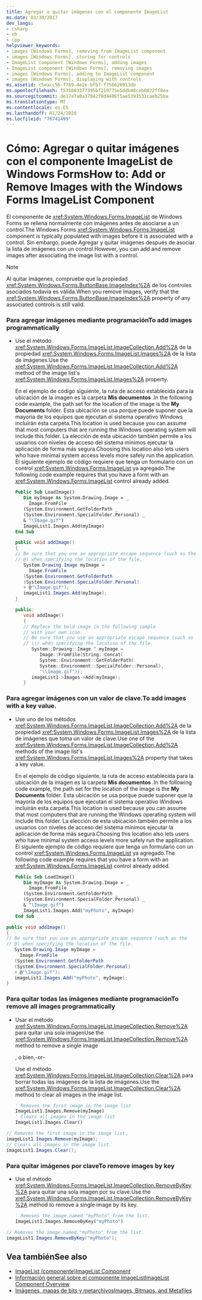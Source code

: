 ```yaml
---
title: Agregar o quitar imágenes con el componente ImageList
ms.date: 03/30/2017
dev_langs:
- csharp
- vb
- cpp
helpviewer_keywords:
- images [Windows Forms], removing from ImageList component
- images [Windows Forms], storing for controls
- ImageList component [Windows Forms], adding images
- ImageList component [Windows Forms], removing images
- images [Windows Forms], adding to ImageList component
- images [Windows Forms], displaying with controls
ms.assetid: c5eacc56-f769-4e2e-bfb7-f756620913db
ms.openlocfilehash: f531003377395bf219775e5ddb48ceb0822ff0ea
ms.sourcegitcommit: de17a7a0a37042f0d4406f5ae5393531caeb25ba
ms.translationtype: MT
ms.contentlocale: es-ES
ms.lasthandoff: 01/24/2020
ms.locfileid: "76741499"
---
```

# <a name="how-to-add-or-remove-images-with-the-windows-forms-imagelist-component"></a><span data-ttu-id="c439a-102">Cómo: Agregar o quitar imágenes con el componente ImageList de Windows Forms</span><span class="sxs-lookup"><span data-stu-id="c439a-102">How to: Add or Remove Images with the Windows Forms ImageList Component</span></span>
<span data-ttu-id="c439a-103">El componente de <xref:System.Windows.Forms.ImageList> de Windows Forms se rellena normalmente con imágenes antes de asociarse a un control.</span><span class="sxs-lookup"><span data-stu-id="c439a-103">The Windows Forms <xref:System.Windows.Forms.ImageList> component is typically populated with images before it is associated with a control.</span></span> <span data-ttu-id="c439a-104">Sin embargo, puede Agregar y quitar imágenes después de asociar la lista de imágenes con un control.</span><span class="sxs-lookup"><span data-stu-id="c439a-104">However, you can add and remove images after associating the image list with a control.</span></span>  
  
> [!NOTE]
> <span data-ttu-id="c439a-105">Al quitar imágenes, compruebe que la propiedad <xref:System.Windows.Forms.ButtonBase.ImageIndex%2A> de los controles asociados todavía es válida.</span><span class="sxs-lookup"><span data-stu-id="c439a-105">When you remove images, verify that the <xref:System.Windows.Forms.ButtonBase.ImageIndex%2A> property of any associated controls is still valid.</span></span>  
  
### <a name="to-add-images-programmatically"></a><span data-ttu-id="c439a-106">Para agregar imágenes mediante programación</span><span class="sxs-lookup"><span data-stu-id="c439a-106">To add images programmatically</span></span>  
  
- <span data-ttu-id="c439a-107">Use el método <xref:System.Windows.Forms.ImageList.ImageCollection.Add%2A> de la propiedad <xref:System.Windows.Forms.ImageList.Images%2A> de la lista de imágenes.</span><span class="sxs-lookup"><span data-stu-id="c439a-107">Use the <xref:System.Windows.Forms.ImageList.ImageCollection.Add%2A> method of the image list's <xref:System.Windows.Forms.ImageList.Images%2A> property.</span></span>  
  
     <span data-ttu-id="c439a-108">En el ejemplo de código siguiente, la ruta de acceso establecida para la ubicación de la imagen es la carpeta **Mis documentos** .</span><span class="sxs-lookup"><span data-stu-id="c439a-108">In the following code example, the path set for the location of the image is the **My Documents** folder.</span></span> <span data-ttu-id="c439a-109">Esta ubicación se usa porque puede suponer que la mayoría de los equipos que ejecutan el sistema operativo Windows incluirán esta carpeta.</span><span class="sxs-lookup"><span data-stu-id="c439a-109">This location is used because you can assume that most computers that are running the Windows operating system will include this folder.</span></span> <span data-ttu-id="c439a-110">La elección de esta ubicación también permite a los usuarios con niveles de acceso del sistema mínimos ejecutar la aplicación de forma más segura.</span><span class="sxs-lookup"><span data-stu-id="c439a-110">Choosing this location also lets users who have minimal system access levels more safely run the application.</span></span> <span data-ttu-id="c439a-111">El siguiente ejemplo de código requiere que tenga un formulario con un control <xref:System.Windows.Forms.ImageList> ya agregado.</span><span class="sxs-lookup"><span data-stu-id="c439a-111">The following code example requires that you have a form with an <xref:System.Windows.Forms.ImageList> control already added.</span></span>  
  
    ```vb  
    Public Sub LoadImage()  
       Dim myImage As System.Drawing.Image = _  
         Image.FromFile _  
       (System.Environment.GetFolderPath _  
       (System.Environment.SpecialFolder.Personal) _  
       & "\Image.gif")  
       ImageList1.Images.Add(myImage)  
    End Sub  
    ```  
  
    ```csharp  
    public void addImage()  
    {  
    // Be sure that you use an appropriate escape sequence (such as the   
    // @) when specifying the location of the file.  
       System.Drawing.Image myImage =   
         Image.FromFile  
       (System.Environment.GetFolderPath  
       (System.Environment.SpecialFolder.Personal)  
       + @"\Image.gif");  
       imageList1.Images.Add(myImage);  
    }  
    ```  
  
    ```cpp  
    public:  
       void addImage()  
       {  
       // Replace the bold image in the following sample   
       // with your own icon.  
       // Be sure that you use an appropriate escape sequence (such as   
       // \\) when specifying the location of the file.  
          System::Drawing::Image ^ myImage =   
             Image::FromFile(String::Concat(  
             System::Environment::GetFolderPath(  
             System::Environment::SpecialFolder::Personal),  
             "\\Image.gif"));  
          imageList1->Images->Add(myImage);  
       }  
    ```  
  
### <a name="to-add-images-with-a-key-value"></a><span data-ttu-id="c439a-112">Para agregar imágenes con un valor de clave.</span><span class="sxs-lookup"><span data-stu-id="c439a-112">To add images with a key value.</span></span>  
  
- <span data-ttu-id="c439a-113">Use uno de los métodos <xref:System.Windows.Forms.ImageList.ImageCollection.Add%2A> de la propiedad <xref:System.Windows.Forms.ImageList.Images%2A> de la lista de imágenes que toma un valor de clave.</span><span class="sxs-lookup"><span data-stu-id="c439a-113">Use one of the <xref:System.Windows.Forms.ImageList.ImageCollection.Add%2A> methods of the image list's <xref:System.Windows.Forms.ImageList.Images%2A> property that takes a key value.</span></span>  
  
     <span data-ttu-id="c439a-114">En el ejemplo de código siguiente, la ruta de acceso establecida para la ubicación de la imagen es la carpeta **Mis documentos** .</span><span class="sxs-lookup"><span data-stu-id="c439a-114">In the following code example, the path set for the location of the image is the **My Documents** folder.</span></span> <span data-ttu-id="c439a-115">Esta ubicación se usa porque puede suponer que la mayoría de los equipos que ejecutan el sistema operativo Windows incluirán esta carpeta.</span><span class="sxs-lookup"><span data-stu-id="c439a-115">This location is used because you can assume that most computers that are running the Windows operating system will include this folder.</span></span> <span data-ttu-id="c439a-116">La elección de esta ubicación también permite a los usuarios con niveles de acceso del sistema mínimos ejecutar la aplicación de forma más segura.</span><span class="sxs-lookup"><span data-stu-id="c439a-116">Choosing this location also lets users who have minimal system access levels more safely run the application.</span></span> <span data-ttu-id="c439a-117">El siguiente ejemplo de código requiere que tenga un formulario con un control <xref:System.Windows.Forms.ImageList> ya agregado.</span><span class="sxs-lookup"><span data-stu-id="c439a-117">The following code example requires that you have a form with an <xref:System.Windows.Forms.ImageList> control already added.</span></span>  
  
    ```vb  
    Public Sub LoadImage()  
       Dim myImage As System.Drawing.Image = _  
         Image.FromFile _  
       (System.Environment.GetFolderPath _  
       (System.Environment.SpecialFolder.Personal) _  
       & "\Image.gif")  
       ImageList1.Images.Add("myPhoto", myImage)  
    End Sub  
    ```  
  
```csharp  
public void addImage()  
{  
// Be sure that you use an appropriate escape sequence (such as the   
// @) when specifying the location of the file.  
   System.Drawing.Image myImage =   
     Image.FromFile  
   (System.Environment.GetFolderPath  
   (System.Environment.SpecialFolder.Personal)  
   + @"\Image.gif");  
   imageList1.Images.Add("myPhoto", myImage);  
}  
```  
  
### <a name="to-remove-all-images-programmatically"></a><span data-ttu-id="c439a-118">Para quitar todas las imágenes mediante programación</span><span class="sxs-lookup"><span data-stu-id="c439a-118">To remove all images programmatically</span></span>  
  
- <span data-ttu-id="c439a-119">Usar el método <xref:System.Windows.Forms.ImageList.ImageCollection.Remove%2A> para quitar una sola imagen</span><span class="sxs-lookup"><span data-stu-id="c439a-119">Use the <xref:System.Windows.Forms.ImageList.ImageCollection.Remove%2A> method to remove a single image</span></span>  
  
     <span data-ttu-id="c439a-120">, o bien</span><span class="sxs-lookup"><span data-stu-id="c439a-120">,-or-</span></span>  
  
     <span data-ttu-id="c439a-121">Use el método <xref:System.Windows.Forms.ImageList.ImageCollection.Clear%2A> para borrar todas las imágenes de la lista de imágenes.</span><span class="sxs-lookup"><span data-stu-id="c439a-121">Use the <xref:System.Windows.Forms.ImageList.ImageCollection.Clear%2A> method to clear all images in the image list.</span></span>  
  
    ```vb  
    ' Removes the first image in the image list  
    ImageList1.Images.Remove(myImage)  
    ' Clears all images in the image list  
    ImageList1.Images.Clear()  
    ```  
  
```csharp  
// Removes the first image in the image list.  
imageList1.Images.Remove(myImage);  
// Clears all images in the image list.  
imageList1.Images.Clear();  
```  
  
### <a name="to-remove-images-by-key"></a><span data-ttu-id="c439a-122">Para quitar imágenes por clave</span><span class="sxs-lookup"><span data-stu-id="c439a-122">To remove images by key</span></span>  
  
- <span data-ttu-id="c439a-123">Use el método <xref:System.Windows.Forms.ImageList.ImageCollection.RemoveByKey%2A> para quitar una sola imagen por su clave.</span><span class="sxs-lookup"><span data-stu-id="c439a-123">Use the <xref:System.Windows.Forms.ImageList.ImageCollection.RemoveByKey%2A> method to remove a single image by its key.</span></span>  
  
    ```vb  
    ' Removes the image named "myPhoto" from the list.  
    ImageList1.Images.RemoveByKey("myPhoto")  
    ```  
  
```csharp  
// Removes the image named "myPhoto" from the list.  
imageList1.Images.RemoveByKey("myPhoto");  
```  
  
## <a name="see-also"></a><span data-ttu-id="c439a-124">Vea también</span><span class="sxs-lookup"><span data-stu-id="c439a-124">See also</span></span>

- [<span data-ttu-id="c439a-125">ImageList (componente)</span><span class="sxs-lookup"><span data-stu-id="c439a-125">ImageList Component</span></span>](imagelist-component-windows-forms.md)
- [<span data-ttu-id="c439a-126">Información general sobre el componente ImageList</span><span class="sxs-lookup"><span data-stu-id="c439a-126">ImageList Component Overview</span></span>](imagelist-component-overview-windows-forms.md)
- [<span data-ttu-id="c439a-127">Imágenes, mapas de bits y metarchivos</span><span class="sxs-lookup"><span data-stu-id="c439a-127">Images, Bitmaps, and Metafiles</span></span>](../advanced/images-bitmaps-and-metafiles.md)
